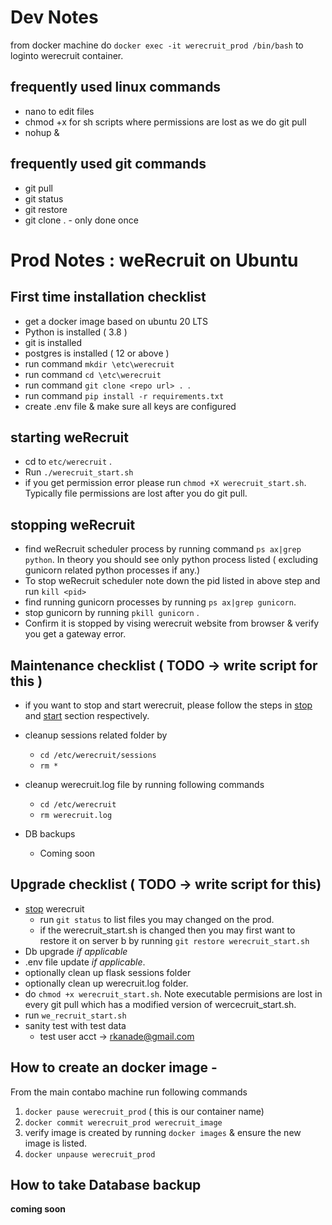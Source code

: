 # Dev Notes

from docker machine do `docker exec -it werecruit_prod /bin/bash` to loginto werecruit container.

## frequently used linux commands
- nano to edit files
- chmod +x for sh scripts where permissions are lost as we do git pull
- nohup <command to be executed> &


## frequently used git commands
- git pull
- git status
- git restore
- git clone <repo name> . - only done once


# Prod Notes : weRecruit on Ubuntu

## First time installation checklist
* get a docker image based on ubuntu 20 LTS
* Python is installed ( 3.8 )
* git is installed
* postgres is installed ( 12 or above )
* run command `mkdir \etc\werecruit`
* run command `cd \etc\werecruit`
* run command `git clone <repo url> . `.
* run command `pip install -r requirements.txt` 
* create .env file & make sure all keys are configured

## starting weRecruit
* cd to `etc/werecruit` .
* Run `./werecruit_start.sh`
* if you get permission error please run `chmod +X werecruit_start.sh`. Typically file permissions are lost after you do git pull.

## stopping weRecruit
- find weRecruit scheduler process by running command `ps ax|grep python`. In theory you should see only python process listed ( excluding gunicorn related python processes if any.)
- To stop weRecruit scheduler note down the pid listed in above step and run `kill <pid>`
- find running gunicorn processes by running `ps ax|grep gunicorn`.
- stop gunicorn by running `pkill gunicorn` .
- Confirm it is stopped by vising werecruit website from browser & verify you get a gateway error.

## Maintenance checklist ( TODO -> write script for this )
- if you want to stop and start werecruit, please follow the steps in [stop](#stopping-weRecruit) and [start](#starting-weRecruit) section respectively.
- cleanup sessions related folder by 
    - `cd /etc/werecruit/sessions`
    - `rm *`
- cleanup werecruit.log file by running following commands 
    - `cd /etc/werecruit` 
    - `rm werecruit.log`

- DB backups 
    - Coming soon

## Upgrade checklist ( TODO -> write script for this)
- [stop](#stopping-werecruit) werecruit  
    - run `git status` to list files you may changed on the prod.  
    - if the werecruit_start.sh is changed then you may first want to restore it on server b by running `git restore werecruit_start.sh`
- Db upgrade *if applicable*
- .env file update *if applicable*.
- optionally clean up flask sessions folder
- optionally clean up werecruit.log folder.
- do `chmod +x werecruit_start.sh`. Note executable permisions are lost in every git pull which has a modified version of wercecruit_start.sh.
- run `we_recruit_start.sh`
- sanity test with test data 
    - test user acct -> rkanade@gmail.com

## How to create an docker image - 
From the main contabo machine run following commands
1. `docker pause werecruit_prod` ( this is our container name)
2. `docker commit werecruit_prod werecruit_image`
3. verify image is created by running `docker images` & ensure the new image is listed.
3. `docker unpause werecruit_prod`

## How to take Database backup
**coming soon**




